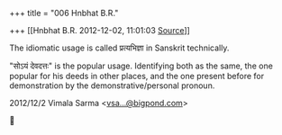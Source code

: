 +++
title = "006 Hnbhat B.R."

+++
[[Hnbhat B.R.	2012-12-02, 11:01:03 [Source](https://groups.google.com/g/samskrita/c/uvLESMLjiXU)]]



The idiomatic usage is called प्रत्यभिज्ञा in Sanskrit technically.

  

"सोऽयं देवदत्तः" is the popular usage. Identifying both as the same, the one popular for his deeds in other places, and the one present before for demonstration by the demonstrative/personal pronoun.

  

  

  
  

2012/12/2 Vimala Sarma \<[vsa...@bigpond.com]()\>



